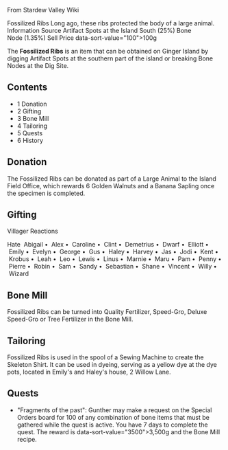 From Stardew Valley Wiki

Fossilized Ribs Long ago, these ribs protected the body of a large animal. Information Source Artifact Spots at the Island South (25%) Bone Node (1.35%) Sell Price data-sort-value="100"&gt;100g

The **Fossilized Ribs** is an item that can be obtained on Ginger Island by digging Artifact Spots at the southern part of the island or breaking Bone Nodes at the Dig Site.

## Contents

- 1 Donation
- 2 Gifting
- 3 Bone Mill
- 4 Tailoring
- 5 Quests
- 6 History

## Donation

The Fossilized Ribs can be donated as part of a Large Animal to the Island Field Office, which rewards 6 Golden Walnuts and a Banana Sapling once the specimen is completed.

## Gifting

Villager Reactions

Hate  Abigail •  Alex •  Caroline •  Clint •  Demetrius •  Dwarf •  Elliott •  Emily •  Evelyn •  George •  Gus •  Haley •  Harvey •  Jas •  Jodi •  Kent •  Krobus •  Leah •  Leo •  Lewis •  Linus •  Marnie •  Maru •  Pam •  Penny •  Pierre •  Robin •  Sam •  Sandy •  Sebastian •  Shane •  Vincent •  Willy •  Wizard

## Bone Mill

Fossilized Ribs can be turned into Quality Fertilizer, Speed-Gro, Deluxe Speed-Gro or Tree Fertilizer in the Bone Mill.

## Tailoring

Fossilized Ribs is used in the spool of a Sewing Machine to create the Skeleton Shirt. It can be used in dyeing, serving as a yellow dye at the dye pots, located in Emily's and Haley's house, 2 Willow Lane.

## Quests

- "Fragments of the past": Gunther may make a request on the Special Orders board for 100 of any combination of bone items that must be gathered while the quest is active. You have 7 days to complete the quest. The reward is data-sort-value="3500"&gt;3,500g and the Bone Mill recipe.